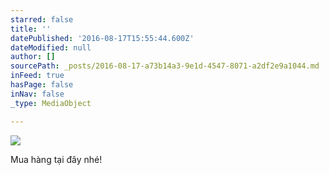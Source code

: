 ```yaml
---
starred: false
title: ''
datePublished: '2016-08-17T15:55:44.600Z'
dateModified: null
author: []
sourcePath: _posts/2016-08-17-a73b14a3-9e1d-4547-8071-a2df2e9a1044.md
inFeed: true
hasPage: false
inNav: false
_type: MediaObject

---
```

![](https://the-grid-user-content.s3-us-west-2.amazonaws.com/e2f5cd79-961d-49e9-b5e4-18fa9b36763e.jpg)

Mua hàng tại đây nhé!